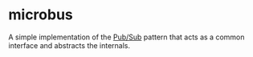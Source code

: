 # microbus

A simple implementation of the [Pub/Sub](https://en.wikipedia.org/wiki/Publish%E2%80%93subscribe_pattern) pattern that acts as a common interface and abstracts the internals. 